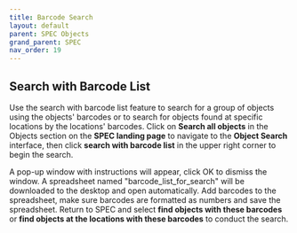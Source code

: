 ```yaml
---
title: Barcode Search
layout: default
parent: SPEC Objects
grand_parent: SPEC
nav_order: 19
---
```


## Search with Barcode List
Use the search with barcode list feature to search for a group of objects using the objects' barcodes or to search for objects found at specific locations by the locations' barcodes. Click on **Search all objects** in the Objects section on the **SPEC landing page** to navigate to the **Object Search** interface, then click **search with barcode list** in the upper right corner to begin the search.

A pop-up window with instructions will appear, click OK to dismiss the window. A spreadsheet named "barcode_list_for_search" will be downloaded to the desktop and open automatically. Add barcodes to the spreadsheet, make sure barcodes are formatted as numbers and save the spreadsheet. Return to SPEC and select **find objects with these barcodes** or **find objects at the locations with these barcodes** to conduct the search. 